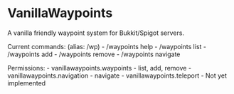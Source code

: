 # VanillaWaypoints
A vanilla friendly waypoint system for Bukkit/Spigot servers.

Current commands:
    (alias: /wp)
    - /waypoints help
    - /waypoints list
    - /waypoints add
    - /waypoints remove
    - /waypoints navigate

Permissions:
    - vanillawaypoints.waypoints - list, add, remove
    - vanillawaypoints.navigation - navigate
    - vanillawaypoints.teleport - Not yet implemented
